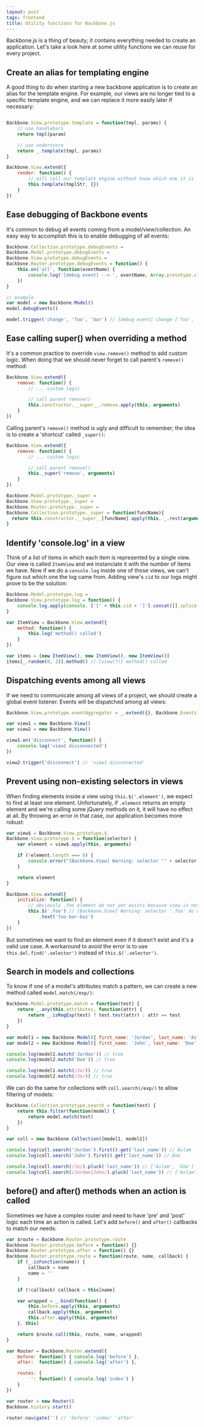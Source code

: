 ```yaml
---
layout: post
tags: frontend
title: Utility functions for Backbone.js
---
```



Backbone.js is a thing of beauty; it contains everything needed to create an application. Let's take a 
look here at some utility functions we can reuse for every project.


## Create an alias for templating engine

A good thing to do when starting a new backbone application is to create an alias for the template engine. 
For example, our views are no longer tied to a specific template engine, and we can replace it more easily later 
if necessary:

```javascript

Backbone.View.prototype.template = function(tmpl, params) {
    // use handlebars
    return tmpl(param)

    // use underscore
    return _.template(tmpl, params)
}

Backbone.View.extend({
    render: function() {
        // will call our template engine without know which one it is
        this.template(tmplStr, {})
    }
})
```

## Ease debugging of Backbone events


It's common to debug all events coming from a model/view/collection. An easy way to accomplish this
is to enable debugging of all events:


```javascript
Backbone.Collection.prototype.debugEvents =
Backbone.Model.prototype.debugEvents =
Backbone.View.prototype.debugEvents =
Backbone.Router.prototype.debugEvents = function() {
    this.on('all', function(eventName) {
        console.log('[debug event] --> ', eventName, Array.prototype.slice.call(arguments, 1))
    })
}

// example
var model = new Backbone.Model()
model.debugEvents()

model.trigger('change', 'foo', 'bar') // [debug event] change ['foo', 'bar']
```

## Ease calling super() when overriding a method


It's a common practice to override `view.remove()` method to add custom logic. When doing that we should
never forget to call parent's `remove()` method:


```javascript
Backbone.View.extend({
    remove: function() {
        // ... custom logic

        // call parent remove()
        this.constructor.__super__.remove.apply(this, arguments)
    }
})
```

Calling parent's `remove()` method is ugly and difficult to remember; the idea is to create a 'shortcut' called `_super()`:

```javascript
Backbone.View.extend({
    remove: function() {
        // ... custom logic

        // call parent remove()
        this._super('remove', arguments)
    }
})

Backbone.Model.prototype._super =
Backbone.View.prototype._super =
Backbone.Router.prototype._super =
Backbone.Collection.prototype._super = function(funcName){
  return this.constructor.__super__[funcName].apply(this, _.rest(arguments));
}
```


## Identify 'console.log' in a view 

Think of a list of items in which each item is represented by a single view. Our view is called `ItemView` and 
we instanciate it with the number of items we have. Now if we do a `console.log` inside one of those views, we can't 
figure out which one the log came from. Adding view's `cid` to our logs might prove to be the solution:

```javascript
Backbone.Model.prototype.log =
Backbone.View.prototype.log = function() {
    console.log.apply(console, ['[' + this.cid + ']'].concat([].splice.call(arguments, 0)))
}

var ItemView = Backbone.View.extend({
    method: function() {
        this.log('method() called')
    }
})

var items = [new ItemView(), new ItemView(), new ItemView()]
items[_.random(0, 2)].method() // [view(?)] method() called
```


## Dispatching events among all views

If we need to communicate among all views of a project, we should create a global event listener. Events 
will be dispatched among all views:

```javascript
Backbone.View.prototype.eventAggregator = _.extend({}, Backbone.Events);

var view1 = new Backbone.View()
var view2 = new Backbone.View()

view1.on('disconnect', function() {
    console.log('view1 disconnected')
})

view2.trigger('disconnect') // 'view1 disconnected'
```


## Prevent using non-existing selectors in views

When finding elements inside a view using `this.$('.element')`, we expect to find at least one element. Unfortunately,
if `.element` returns an empty element and we're calling some jQuery methods on it, it will have no effect at all. By 
throwing an error in that case, our application becomes more robust:

```javascript
var view$ = Backbone.View.prototype.$
Backbone.View.prototype.$ = function(selector) {
    var element = view$.apply(this, arguments)

    if (!element.length === 0) {
        console.error("[Backbone.View] Warning: selector '" + selector + "' do not match any element")
    }

    return element
}

Backbone.View.extend({
    initialize: function() {
        // obviously .foo element do not yet exists because view is not rendered
        this.$('.foo') // [Backbone.View] Warning: selector '.foo' do not match any element
            .text('foo-bar-baz') 
    }
})

```

But sometimes we want to find an element even if it doesn't exist and it's a valid use case. A 
workaround to avoid the error is to use `this.$el.find('.selector')` instead of `this.$('.selector')`.


## Search in models and collections


To know if one of a model's attributes match a pattern, we can create a new method called `model.match(/exp/)`:


```javascript
Backbone.Model.prototype.match = function(test) {
    return _.any(this.attributes, function(attr) {
        return _.isRegExp(test) ? test.test(attr) : attr == test
    })
}

var model1 = new Backbone.Model({ first_name: 'Jordan', last_name: 'Aslam' })
var model2 = new Backbone.Model({ first_name: 'John', last_name: 'Doe' })

console.log(model1.match('Jordan')) // true
console.log(model2.match('Doe')) // true

console.log(model1.match(/Jo/)) // true
console.log(model2.match(/Jo/)) // true
```

We can do the same for collections with `coll.search(/exp/)` to allow filtering of models:


```javascript
Backbone.Collection.prototype.search = function(test) {
    return this.filter(function(model) {
        return model.match(test)
    })
}

var coll = new Backbone.Collection([model1, model2])

console.log(coll.search('Jordan').first().get('last_name')) // Aslam
console.log(coll.search('John').first().get('last_name')) // Doe

console.log(coll.search(/Jo/).pluck('last_name')) // ['Aslam', 'Doe']
console.log(coll.search(/Jordan|John/).pluck('last_name')) // ['Aslam', 'Doe']
```

## before() and after() methods when an action is called


Sometimes we have a complex router and need to have 'pre' and 'post' logic each time an action is called. Let's add 
`before()` and `after()` callbacks to match our needs:


```javascript
var $route = Backbone.Router.prototype.route
Backbone.Router.prototype.before = function() {}
Backbone.Router.prototype.after = function() {}
Backbone.Router.prototype.route = function(route, name, callback) {
    if (_.isFunction(name)) {
        callback = name
        name = ''
    }

    if (!callback) callback = this[name]

    var wrapped = _.bind(function() {
        this.before.apply(this, arguments)
        callback.apply(this, arguments)
        this.after.apply(this, arguments)
    }, this)

    return $route.call(this, route, name, wrapped)
}

var Router = Backbone.Router.extend({
    before: function() { console.log('before') },
    after:  function() { console.log('after') },

    routes: {
        '': function() { console.log('index') }
    }
})

var router = new Router()
Backbone.history.start()

router.navigate('') // 'before' 'index' 'after'
```



